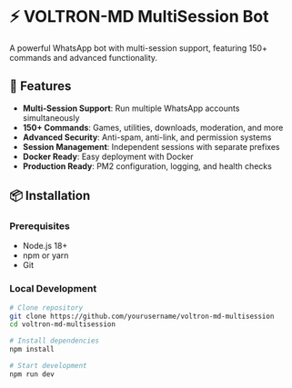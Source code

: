 # ⚡ VOLTRON-MD MultiSession Bot

A powerful WhatsApp bot with multi-session support, featuring 150+ commands and advanced functionality.

## 🚀 Features

- **Multi-Session Support**: Run multiple WhatsApp accounts simultaneously
- **150+ Commands**: Games, utilities, downloads, moderation, and more
- **Advanced Security**: Anti-spam, anti-link, and permission systems
- **Session Management**: Independent sessions with separate prefixes
- **Docker Ready**: Easy deployment with Docker
- **Production Ready**: PM2 configuration, logging, and health checks

## 📦 Installation

### Prerequisites
- Node.js 18+ 
- npm or yarn
- Git

### Local Development
```bash
# Clone repository
git clone https://github.com/yourusername/voltron-md-multisession
cd voltron-md-multisession

# Install dependencies
npm install

# Start development
npm run dev
